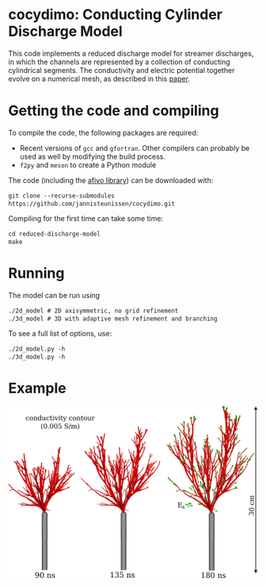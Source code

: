 cocydimo: Conducting Cylinder Discharge Model
=======

This code implements a reduced discharge model for streamer discharges, in which the channels are represented by a collection of conducting cylindrical segments. The conductivity and electric potential together evolve on a numerical mesh, as described in this [paper](https://arxiv.org/abs/2501.06093).

Getting the code and compiling
==

To compile the code, the following packages are required:

* Recent versions of `gcc` and `gfortran`. Other compilers can probably be used as well by modifying the build process.
* `f2py` and `meson` to create a Python module

The code (including the [afivo library](https://github.com/MD-CWI/afivo)) can be downloaded with:

    git clone --recurse-submodules https://github.com/jannisteunissen/cocydimo.git

Compiling for the first time can take some time:

    cd reduced-discharge-model
    make

Running
==

The model can be run using

    ./2d_model # 2D axisymmetric, no grid refinement
    ./3d_model # 3D with adaptive mesh refinement and branching

To see a full list of options, use:

    ./2d_model.py -h
    ./3d_model.py -h

Example
==

![alt text](https://github.com/jannisteunissen/cocydimo/blob/main/media/ICPIG_2025_example.png?raw=true)

